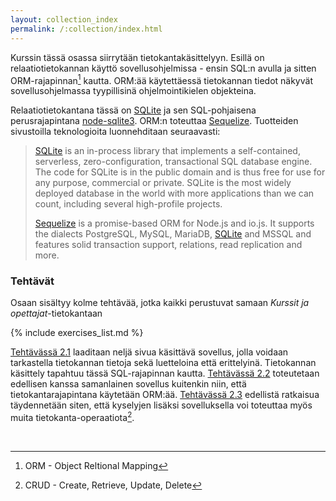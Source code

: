 ```yaml
---
layout: collection_index
permalink: /:collection/index.html
---
```


Kurssin tässä osassa siirrytään tietokantakäsittelyyn. Esillä on relaatiotietokannan käyttö sovellusohjelmissa - ensin SQL:n avulla ja sitten ORM-rajapinnan[^1] kautta. ORM:ää käytettäessä tietokannan tiedot näkyvät sovellusohjelmassa tyypillisinä ohjelmointikielen objekteina. 

Relaatiotietokantana tässä on [SQLite][sqlite] ja sen SQL-pohjaisena perusrajapintana [node-sqlite3][node-sqlite3]. ORM:n toteuttaa [Sequelize][sequelize]. Tuotteiden sivustoilla teknologioita luonnehditaan seuraavasti:

[node-sqlite3]: https://github.com/mapbox/node-sqlite3

> [SQLite][sqlite] is an in-process library that implements a self-contained, serverless, zero-configuration, transactional SQL database engine. The code for SQLite is in the public domain and is thus free for use for any purpose, commercial or private. SQLite is the most widely deployed database in the world with more applications than we can count, including several high-profile projects.
> 
> [Sequelize][sequelize] is a promise-based ORM for Node.js and io.js. It supports the dialects PostgreSQL, MySQL, MariaDB, [SQLite][sqlite] and MSSQL and features solid transaction support, relations, read replication and more.

[sqlite]: https://www.sqlite.org
[sequelize]: http://www.sequelizejs.com

[^1]: ORM - Object Reltional Mapping

### Tehtävät

Osaan sisältyy kolme tehtävää, jotka kaikki perustuvat samaan *Kurssit ja opettajat*-tietokantaan

{% include exercises_list.md %}

[Tehtävässä 2.1](tehtava21) laaditaan neljä sivua käsittävä sovellus, jolla voidaan tarkastella tietokannan tietoja sekä luetteloina että erittelyinä. Tietokannan käsittely tapahtuu tässä SQL-rajapinnan kautta. [Tehtävässä 2.2](tehtava22) toteutetaan edellisen kanssa samanlainen sovellus kuitenkin niin, että tietokantarajapintana käytetään ORM:ää. [Tehtävässä 2.3](tehtava23) edellistä ratkaisua täydennetään siten, että kyselyjen lisäksi sovelluksella voi toteuttaa myös muita tietokanta-operaatiota[^2].

[^2]: CRUD - Create, Retrieve, Update, Delete 

<br/>

